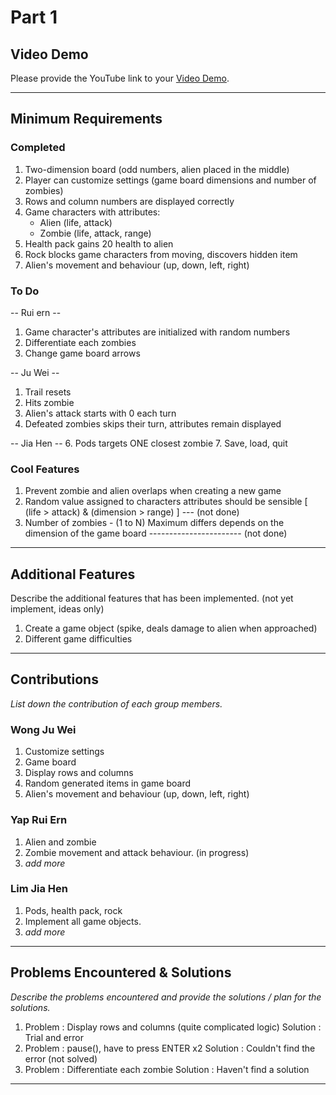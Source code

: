 # Part 1

## Video Demo
Please provide the YouTube link to your [Video Demo](https://www.youtube.com/watch?v=pO5W0PhPbMc).

---------------------------------------------------------------------------------------------------------------

## Minimum Requirements
### Completed
1. Two-dimension board (odd numbers, alien placed in the middle)
2. Player can customize settings (game board dimensions and number of zombies)
3. Rows and column numbers are displayed correctly
4. Game characters with attributes:
    * Alien (life, attack)
    * Zombie (life, attack, range)
5. Health pack gains 20 health to alien
6. Rock blocks game characters from moving, discovers hidden item
7. Alien's movement and behaviour (up, down, left, right)

### To Do
-- Rui ern --
1. Game character's attributes are initialized with random numbers
2. Differentiate each zombies
3. Change game board arrows

-- Ju Wei --
1. Trail resets
2. Hits zombie
3. Alien's attack starts with 0 each turn
4. Defeated zombies skips their turn, attributes remain displayed

-- Jia Hen --
6. Pods targets ONE closest zombie
7. Save, load, quit

### Cool Features
1. Prevent zombie and alien overlaps when creating a new game
2. Random value assigned to characters attributes should be sensible [ (life > attack) & (dimension > range) ] --- (not done)
3. Number of zombies - (1 to N) Maximum differs depends on the dimension of the game board ----------------------- (not done)

---------------------------------------------------------------------------------------------------------------

## Additional Features
Describe the additional features that has been implemented. (not yet implement, ideas only)
1. Create a game object (spike, deals damage to alien when approached)
2. Different game difficulties

---------------------------------------------------------------------------------------------------------------

## Contributions
*List down the contribution of each group members.*

### Wong Ju Wei
1. Customize settings
2. Game board
3. Display rows and columns
4. Random generated items in game board
5. Alien's movement and behaviour (up, down, left, right)

### Yap Rui Ern
1. Alien and zombie
2. Zombie movement and attack behaviour. (in progress)
3. *add more*

### Lim Jia Hen
1. Pods, health pack, rock
2. Implement all game objects.
3. *add more*

---------------------------------------------------------------------------------------------------------------

## Problems Encountered & Solutions
*Describe the problems encountered and provide the solutions / plan for the solutions.*
1. Problem  : Display rows and columns (quite complicated logic)
   Solution : Trial and error
2. Problem  : pause(), have to press ENTER x2
   Solution : Couldn't find the error (not solved)
3. Problem  : Differentiate each zombie
   Solution : Haven't find a solution

---------------------------------------------------------------------------------------------------------------